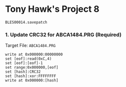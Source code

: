 #  Tony Hawk's Project 8 

`BLES00014.savepatch`

### 1. Update CRC32 for ABCA1484.PRG (Required)

Target File: `ABCA1484.PRG`

```
write at 0x000000:00000000
set [eof]:read(0xC,4)
set [eof]:[eof]-1
set range:0x000000,[eof]
set [hash]:CRC32
set [hash]:xor:FFFFFFFF
write at 0x000000:[hash]
```

